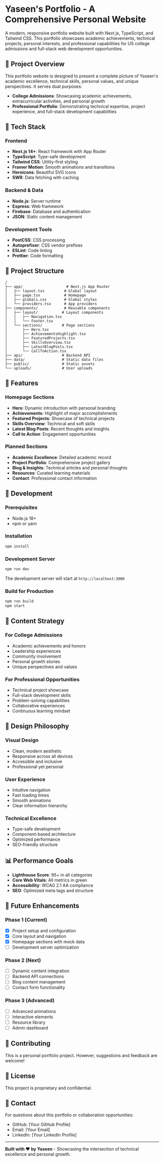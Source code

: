 # Yaseen's Portfolio - A Comprehensive Personal Website

A modern, responsive portfolio website built with Next.js, TypeScript, and Tailwind CSS. This portfolio showcases academic achievements, technical projects, personal interests, and professional capabilities for US college admissions and full-stack web development opportunities.

## 🌟 Project Overview

This portfolio website is designed to present a complete picture of Yaseen's academic excellence, technical skills, personal values, and unique perspectives. It serves dual purposes:
- **College Admissions**: Showcasing academic achievements, extracurricular activities, and personal growth
- **Professional Portfolio**: Demonstrating technical expertise, project experience, and full-stack development capabilities

## 🚀 Tech Stack

### Frontend
- **Next.js 14+**: React framework with App Router
- **TypeScript**: Type-safe development
- **Tailwind CSS**: Utility-first styling
- **Framer Motion**: Smooth animations and transitions
- **Heroicons**: Beautiful SVG icons
- **SWR**: Data fetching with caching

### Backend & Data
- **Node.js**: Server runtime
- **Express**: Web framework
- **Firebase**: Database and authentication
- **JSON**: Static content management

### Development Tools
- **PostCSS**: CSS processing
- **Autoprefixer**: CSS vendor prefixes
- **ESLint**: Code linting
- **Prettier**: Code formatting

## 📁 Project Structure

```
/
├── app/                    # Next.js App Router
│   ├── layout.tsx         # Global layout
│   ├── page.tsx           # Homepage
│   ├── globals.css        # Global styles
│   └── providers.tsx      # App providers
├── components/            # Reusable components
│   ├── layout/           # Layout components
│   │   ├── Navigation.tsx
│   │   └── Footer.tsx
│   └── sections/         # Page sections
│       ├── Hero.tsx
│       ├── AchievementsHighlight.tsx
│       ├── FeaturedProjects.tsx
│       ├── SkillsOverview.tsx
│       ├── LatestBlogPosts.tsx
│       └── CallToAction.tsx
├── api/                  # Backend API
├── data/                 # Static data files
├── public/               # Static assets
└── uploads/              # User uploads
```

## 🎨 Features

### Homepage Sections
- **Hero**: Dynamic introduction with personal branding
- **Achievements**: Highlight of major accomplishments
- **Featured Projects**: Showcase of technical projects
- **Skills Overview**: Technical and soft skills
- **Latest Blog Posts**: Recent thoughts and insights
- **Call to Action**: Engagement opportunities

### Planned Sections
- **Academic Excellence**: Detailed academic record
- **Project Portfolio**: Comprehensive project gallery
- **Blog & Insights**: Technical articles and personal thoughts
- **Resources**: Curated learning materials
- **Contact**: Professional contact information

## 🔧 Development

### Prerequisites
- Node.js 18+ 
- npm or yarn

### Installation
```bash
npm install
```

### Development Server
```bash
npm run dev
```

The development server will start at `http://localhost:3000`

### Build for Production
```bash
npm run build
npm start
```

## 🎯 Content Strategy

### For College Admissions
- Academic achievements and honors
- Leadership experiences
- Community involvement
- Personal growth stories
- Unique perspectives and values

### For Professional Opportunities
- Technical project showcase
- Full-stack development skills
- Problem-solving capabilities
- Collaborative experiences
- Continuous learning mindset

## 🌈 Design Philosophy

### Visual Design
- Clean, modern aesthetic
- Responsive across all devices
- Accessible and inclusive
- Professional yet personal

### User Experience
- Intuitive navigation
- Fast loading times
- Smooth animations
- Clear information hierarchy

### Technical Excellence
- Type-safe development
- Component-based architecture
- Optimized performance
- SEO-friendly structure

## 📊 Performance Goals

- **Lighthouse Score**: 95+ in all categories
- **Core Web Vitals**: All metrics in green
- **Accessibility**: WCAG 2.1 AA compliance
- **SEO**: Optimized meta tags and structure

## 🔄 Future Enhancements

### Phase 1 (Current)
- [x] Project setup and configuration
- [x] Core layout and navigation
- [x] Homepage sections with mock data
- [ ] Development server optimization

### Phase 2 (Next)
- [ ] Dynamic content integration
- [ ] Backend API connections
- [ ] Blog content management
- [ ] Contact form functionality

### Phase 3 (Advanced)
- [ ] Advanced animations
- [ ] Interactive elements
- [ ] Resource library
- [ ] Admin dashboard

## 🤝 Contributing

This is a personal portfolio project. However, suggestions and feedback are welcome!

## 📝 License

This project is proprietary and confidential.

## 📧 Contact

For questions about this portfolio or collaboration opportunities:
- GitHub: [Your GitHub Profile]
- Email: [Your Email]
- LinkedIn: [Your LinkedIn Profile]

---

**Built with ❤️ by Yaseen** - Showcasing the intersection of technical excellence and personal growth.